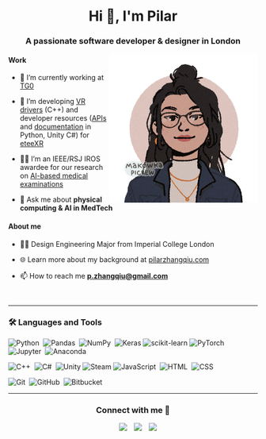 <h1 align="center">Hi 👋, I'm Pilar</h1>
<h3 align="center">A passionate software developer & designer in London</h3>

<a target="_blank" align="center">
  <img align="right" top="500" height="300" alt="GIF" src="https://github.com/pili-zhangqiu/pili-zhangqiu/blob/main/img/Pilar_MadowskaAvatar_Transparent.png?raw=true">
</a>

<h4>Work</h4>

- 🔭 I’m currently working at <a href="https://www.tg0.co.uk/" target="blank">TG0</a>

- 🌱 I’m developing <a href="https://store.steampowered.com/app/1590110/eteeConnect/" target="blank">VR drivers</a> (C++) and developer resources (<a href="https://github.com/eteeXR/etee-Python-API" target="blank">APIs</a> and <a href="https://tg0-etee-python-api.readthedocs-hosted.com/en/latest/index.html" target="blank">documentation</a> in Python, Unity C#) for <a href="https://www.eteexr.com/" target="blank">eteeXR</a>

- 👩‍🔬 I’m an IEEE/RSJ IROS awardee for our research on <a href="https://www.pilarzhangqiu.com/medical-percussion" target="blank">AI-based medical  examinations</a>

- 💬 Ask me about **physical computing & AI in MedTech**

<h4>About me</h4>

- 👩‍🎓 Design Engineering Major from Imperial College London

- 🌐 Learn more about my background at <a href="https://www.pilarzhangqiu.com/" target="blank">pilarzhangqiu.com</a>

- 📫 How to reach me **p.zhangqiu@gmail.com**

<br/>
<!---
### 📌Pinned Repositories
<p align="left">
<a href="https://github.com/eteeXR/etee-Python-API">
  <img height="130em" src="https://github-readme-stats.vercel.app/api/pin/?username=manojuppala&repo=IBM-Applied-Data-science-specialization&title_color=ffffff&icon_color=3DEA6F&text_color=3DEA6F&bg_color=091258" />
</a>
</p>
-->

---

### 🛠 Languages and Tools

![Python](https://img.shields.io/badge/-Python-333333?style=flat&logo=python)&nbsp;
![Pandas](https://img.shields.io/badge/-Pandas-333333?style=flat&logo=pandas)&nbsp;
![NumPy](https://img.shields.io/badge/-NumPy-333333?style=flat&logo=numpy)&nbsp;
![Keras](https://img.shields.io/badge/Keras-333333??style=flat&logo=Keras)
![scikit-learn](https://img.shields.io/badge/scikit--learn-333333??style=flat&logo=scikit-learn)
![PyTorch](https://img.shields.io/badge/PyTorch-333333??style=flat&logo=PyTorch)
![Jupyter](https://img.shields.io/badge/-Jupyter-333333?style=flat&logo=Jupyter)&nbsp;
![Anaconda](https://img.shields.io/badge/-Anaconda-333333?style=flat&logo=Anaconda)&nbsp;

![C++](https://img.shields.io/badge/-C++-333333?style=flat&logo=C%2B%2B&logoColor=00599C)&nbsp;
![C#](https://img.shields.io/badge/-C%23-333333?style=flat&logo=C-sharp&logoColor=A8B9CC)&nbsp;
![Unity](https://img.shields.io/badge/unity-333333?style=flat&logo=unity)
![Steam](https://img.shields.io/badge/steam-333333?style=flat&logo=steam)
![JavaScript](https://img.shields.io/badge/-javascript-333333?style=flat&logo=javascript)&nbsp;
![HTML](https://img.shields.io/badge/-HTML-333333?style=flat&logo=HTML5)&nbsp;
![CSS](https://img.shields.io/badge/-CSS-333333?style=flat&logo=CSS3&logoColor=1572B6)&nbsp;

![Git](https://img.shields.io/badge/-Git-333333?style=flat&logo=git)&nbsp;
![GitHub](https://img.shields.io/badge/-GitHub-333333?style=flat&logo=github)&nbsp;
![Bitbucket](https://img.shields.io/badge/bitbucket-333333?style=flat&logo=bitbucket&logoColor=white)

---

<h3 align="center" >Connect with me 🤝</h3>

<p align="center">

 <div align="center"  class="icons-social" style="margin-left: 10px;">
        <a style="margin-left: 10px;"  target="_blank" href="https://www.linkedin.com/in/pilar-zhang-qiu/">
			<img src="https://img.icons8.com/doodle/40/000000/linkedin--v2.png"></a>
        <a style="margin-left: 10px;" target="_blank" href="https://github.com/pili-zhangqiu">
		<img src="https://img.icons8.com/doodle/40/000000/github--v1.png"></a>
        <a style="margin-left: 10px;" target="_blank" href="https://www.pilarzhangqiu.com">
			<img src="https://img.icons8.com/doodle/40/000000/internet--v2.png"></a>
      </div>

</p>

<!--- Credit: References from Saurabh Chavan, at https://github.com/100rabhcsmc -->